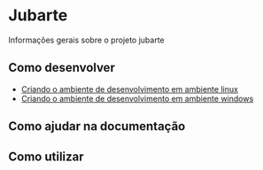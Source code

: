 # Jubarte

Informações gerais sobre o projeto jubarte


## Como desenvolver

- [Criando o ambiente de desenvolvimento em ambiente linux](http://git.riodasostras.rj.gov.br/cotinf/jubarte/wikis/Criando-ambiente-de-desenvolvimento-(LINUX))
- [Criando o ambiente de desenvolvimento em ambiente windows](http://)


## Como ajudar na documentação

## Como utilizar
